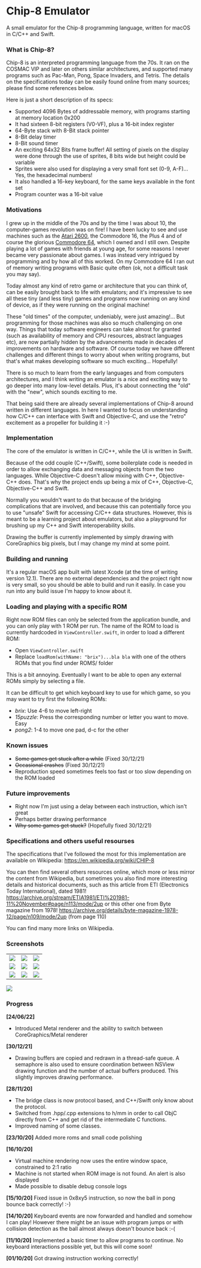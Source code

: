 # Chip-8 Emulator

A small emulator for the Chip-8 programming language, written for macOS in C/C++ and Swift.

### What is Chip-8?

Chip-8 is an interpreted programming language from the 70s. It ran on the COSMAC VIP and later on others similar architectures, and supported many programs such as Pac-Man, Pong, Space Invaders, and Tetris. The details on the specifications today can be easily found online from many sources; please find some references below.

Here is just a short description of its specs:
- Supported 4096 Bytes of addressable memory, with programs starting at memory location 0x200
- It had sixteen 8-bit registers (V0-VF), plus a 16-bit index register
- 64-Byte stack with 8-Bit stack pointer
- 8-Bit delay timer
- 8-Bit sound timer
- An exciting 64x32 Bits frame buffer! All setting of pixels on the display were done through the use of sprites, 8 bits wide but height could be variable
- Sprites were also used for displaying a very small font set (0-9, A-F)... Yes, the hexadecimal numbers!
- It also handled a 16-key keyboard, for the same keys available in the font set
- Program counter was a 16-bit value

### Motivations

I grew up in the middle of the 70s and by the time I was about 10, the computer-games revolution was on fire! I have been lucky to see and use machines such as the [Atari 2600](https://en.wikipedia.org/wiki/Atari_2600), the Commodore 16, the Plus 4 and of course the glorious [Commodore 64](https://en.wikipedia.org/wiki/Commodore_64), which I owned and I still own. Despite playing a lot of games with friends at young age, for some reasons I never became very passionate about games. I was instead very intrigued by programming and by how all of this worked. On my Commodore 64 I ran out of memory writing programs with Basic quite often (ok, not a difficult task you may say).

Today almost any kind of retro game or architecture that you can think of, can be easily brought back to life with emulators; and it's impressive to see all these tiny (and less tiny) games and programs now running on any kind of device, as if they were running on the original machine!

These "old times" of the computer, undeniably, were just amazing!... But programming for those machines was also so much challenging on one way. Things that today software engineers can take almost for granted (such as availability of memory and CPU resources, abstract languages etc), are now partially hidden by the advancements made in decades of improvements on hardware and software. Of course today we have different challenges and different things to worry about when writing programs, but that's what makes developing software so much exciting... Hopefully!

There is so much to learn from the early languages and from computers architectures, and I think writing an emulator is a nice and exciting way to go deeper into many low-level details. Plus, it's about connecting the "old" with the "new", which sounds exciting to me.

That being said there are already several implementations of Chip-8 around written in different languages. In here I wanted to focus on understanding how C/C++ can interface with Swift and Objective-C, and use the "retro" excitement as a propeller for building it :-)

### Implementation

The core of the emulator is written in C/C++, while the UI is written in Swift.

Because of the odd couple (C++/Swift), some boilerplate code is needed in order to allow exchanging data and messaging objects from the two languages. While Objective-C doesn't allow mixing with C++, Objective-C++ does. That's why the project ends up being a mix of C++, Objective-C, Objective-C++ and Swift.

Normally you wouldn't want to do that because of the bridging complications that are involved, and because this can potentially force you to use "unsafe" Swift for accessing C/C++ data structures. However, this is meant to be a learning project about emulators, but also a playground for brushing up my C++ and Swift interoperability skills.

Drawing the buffer is currently implemented by simply drawing with CoreGraphics big pixels, but I may change my mind at some point. 

### Building and running

It's a regular macOS app built with latest Xcode (at the time of writing version 12.1).
There are no external dependencies and the project right now is very small, so you should be able to build and run it easily.
In case you run into any build issue I'm happy to know about it.

### Loading and playing with a specific ROM

Right now ROM files can only be selected from the application bundle, and you can only play with 1 ROM per run.
The name of the ROM to load is currently hardcoded in `ViewController.swift`, in order to load a different ROM:
- Open `ViewController.swift`
- Replace `loadRom(withName: "brix")...bla bla` with one of the others ROMs that you find under ROMS/ folder 

This is a bit annoying. Eventually I want to be able to open any external ROMs simply by selecting a file.

It can be difficult to get which keyboard key to use for which game, so you may want to try first the following ROMs:
- _brix_: Use 4-6 to move left-right
- _15puzzle_: Press the corresponding number or letter you want to move. Easy
- _pong2_: 1-4 to move one pad, d-c for the other

### Known issues
- <strike>Some games get stuck after a while</strike> (Fixed 30/12/21)
- <strike>Occasional crashes</strike> (Fixed 30/12/21)
- Reproduction speed sometimes feels too fast or too slow depending on the ROM loaded

### Future improvements
- Right now I'm just using a delay between each instruction, which isn't great
- Perhaps better drawing performance
- <strike>Why some games get stuck?</strike> (Hopefully fixed 30/12/21)

### Specifications and others useful resourses

The specifications that I've followed the most for this implementation are available on Wikipedia: https://en.wikipedia.org/wiki/CHIP-8

You can then find several others resources online, which more or less mirror the content from Wikipedia, but sometimes you also find more interesting details and historical documents, such as this article from ETI (Electronics Today International), dated 1981! https://archive.org/stream/ETIA1981/ETI%201981-11%20November#page/n113/mode/2up
or this other one from Byte magazine from 1978! https://archive.org/details/byte-magazine-1978-12/page/n109/mode/2up (from page 110)

You can find many more links on Wikipedia.

### Screenshots

<table>
<tr>
    <td><img src="Screenshots/invaders_animated.gif"></td>
    <td><img src="Screenshots/pong.png"></td>
    <td><img src="Screenshots/tetris.png"></td>
</tr>
<tr>
    <td><img src="Screenshots/15puzzle.png"></td>
    <td><img src="Screenshots/blinky.png"></td>
    <td><img src="Screenshots/brix_animated.gif"></td>
</tr>
<tr>
    <td><img src="Screenshots/tictac.png"></td>
    <td><img src="Screenshots/vbrix.png"></td>
    <td><img src="Screenshots/invaders_gameover.png"></td>
</tr>
</table>

<img src="Screenshots/window_resize_pong2.gif">

### Progress

**[24/06/22]**
- Introduced Metal renderer and the ability to switch between CoreGraphics/Metal renderer

**[30/12/21]**
- Drawing buffers are copied and redrawn in a thread-safe queue. A semaphore is also used to ensure coordination between NSView drawing function and the number of actual buffers produced. This slightly improves drawing performance.

**[28/11/20]**
- The bridge class is now protocol based, and C++/Swift only know about the protocol.
- Switched from .hpp/.cpp extensions to h/mm in order to call ObjC directly from C++ and get rid of the intermediate C functions.
- Improved naming of some classes.

**[23/10/20]** Added more roms and small code polishing

**[16/10/20]** 
- Virtual machine rendering now uses the entire window space, constrained to 2:1 ratio
- Machine is not started when ROM image is not found. An alert is also displayed
- Made possible to disable debug console logs

**[15/10/20]** Fixed issue in 0x8xy5 instruction, so now the ball in pong bounce back correctly! :-)

**[14/10/20]** Keyboard events are now forwarded and handled and somehow I can play! However there might be an issue with program jumps or with collision detection as the ball almost always doesn't bounce back :-(

**[11/10/20]** Implemented a basic timer to allow programs to continue. No keyboard interactions possible yet, but this will come soon!

**[01/10/20]** Got drawing instruction working correctly!

